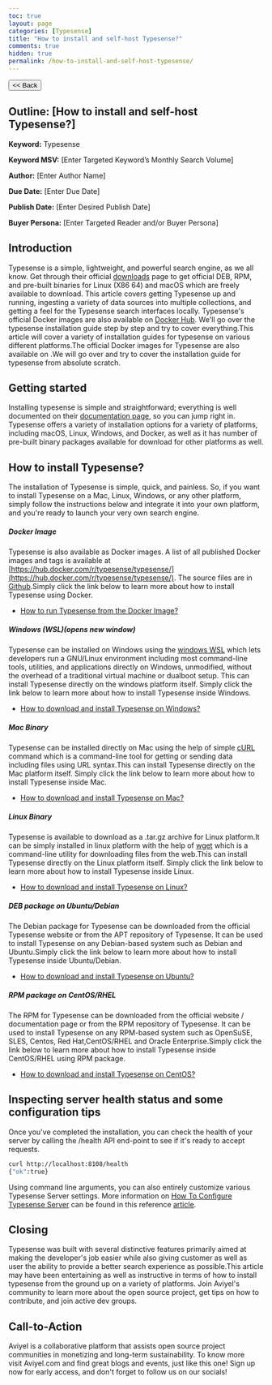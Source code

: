 ```yaml
---
toc: true
layout: page
categories: [Typesense]
title: "How to install and self-host Typesense?"
comments: true
hidden: true
permalink: /how-to-install-and-self-host-typesense/
---
```


<button class="back-button" onclick="window.history.back()"><< Back</button>

## Outline: [How to install and self-host Typesense?]

**Keyword:** Typesense

**Keyword MSV:** [Enter Targeted Keyword’s Monthly Search Volume]

**Author:** [Enter Author Name]

**Due Date:** [Enter Due Date]

**Publish Date:** [Enter Desired Publish Date]

**Buyer Persona:** [Enter Targeted Reader and/or Buyer Persona]

<!-- <br> -->

## Introduction

Typesense is a simple, lightweight, and powerful search engine, as we all know. Get through their official [downloads](https://typesense.org/downloads/) page to get official DEB, RPM, and pre-built binaries for Linux (X86 64) and macOS which are freely available to download. This article covers getting Typesense up and running, ingesting a variety of data sources into multiple collections, and getting a feel for the Typesense search interfaces locally. Typesense's official Docker images are also available on [Docker Hub](https://hub.docker.com/r/typesense/typesense). We'll go over the typesense installation guide step by step and try to cover everything.This article will cover a variety of installation guides for typesense on various different platforms.The official Docker images for Typesense are also available on .We will go over and try to cover the installation guide for typesense from absolute scratch.

## Getting started

Installing typesense is simple and straightforward; everything is well documented on their [documentation page](https://typesense.org/docs/guide/install-typesense.html), so you can jump right in. Typesense offers a variety of installation options for a variety of platforms, including macOS, Linux, Windows, and Docker, as well as it has number of pre-built binary packages available for download for other platforms as well.

## How to install Typesense?

The installation of Typesense is simple, quick, and painless. So, if you want to install Typesense on a Mac, Linux, Windows, or any other platform, simply follow the instructions below and integrate it into your own platform, and you're ready to launch your very own search engine.

##### Docker Image

Typesense is also available as Docker images. A list of all published Docker images and tags is available at [https://hub.docker.com/r/typesense/typesense/](https://hub.docker.com/r/typesense/typesense/). The source files are in [Github](https://github.com/typesense/typesense).Simply click the link below to learn more about how to install Typesense using Docker.

- [How to run Typesense from the Docker Image?](https://aviyeldevrel.github.io/Aviyel-Blogs-Review/how-to-run-typesense-docker-image/)

##### Windows (WSL)(opens new window)

Typesense can be installed on Windows using the [windows WSL](https://docs.microsoft.com/en-us/windows/wsl/install) which lets developers run a GNU/Linux environment including most command-line tools, utilities, and applications directly on Windows, unmodified, without the overhead of a traditional virtual machine or dualboot setup. This can install Typesense directly on the windows platform itself. Simply click the link below to learn more about how to install Typesense inside Windows.

- [How to download and install Typesense on Windows?](https://aviyeldevrel.github.io/Aviyel-Blogs-Review/download-and-install-typesense-windows/)

##### Mac Binary

Typesense can be installed directly on Mac using the help of simple [cURL](https://curl.se/) command which is a command-line tool for getting or sending data including files using URL syntax.This can install Typesense directly on the Mac platform itself. Simply click the link below to learn more about how to install Typesense inside Mac.

- [How to download and install Typesense on Mac?](https://aviyeldevrel.github.io/Aviyel-Blogs-Review/download-and-install-typesense-Mac)

##### Linux Binary

Typesense is available to download as a .tar.gz archive for Linux platform.It can be simply installed in linux platform with the help of [wget](https://www.gnu.org/software/wget/) which is a command-line utility for downloading files from the web.This can install Typesense directly on the Linux platform itself. Simply click the link below to learn more about how to install Typesense inside Linux.

- [How to download and install Typesense on Linux?](https://aviyeldevrel.github.io/Aviyel-Blogs-Review/download-and-install-typesense-linux/)

##### DEB package on Ubuntu/Debian

The Debian package for Typesense can be downloaded from the official Typesense website or from the APT repository of Typesense. It can be used to install Typesense on any Debian-based system such as Debian and Ubuntu.Simply click the link below to learn more about how to install Typesense inside Ubuntu/Debian.

- [How to download and install Typesense on Ubuntu?](https://aviyeldevrel.github.io/Aviyel-Blogs-Review/download-and-install-typesense-ubuntu/)

##### RPM package on CentOS/RHEL

The RPM for Typesense can be downloaded from the official website / documentation page or from the RPM repository of Typesense. It can be used to install Typesense on any RPM-based system such as OpenSuSE, SLES, Centos, Red Hat,CentOS/RHEL and Oracle Enterprise.Simply click the link below to learn more about how to install Typesense inside CentOS/RHEL using RPM package.

- [How to download and install Typesense on CentOS?](https://aviyeldevrel.github.io/Aviyel-Blogs-Review/download-and-install-typesense-centos/)

## Inspecting server health status and some configuration tips

Once you've completed the installation, you can check the health of your server by calling the /health API end-point to see if it's ready to accept requests.

```bash
curl http://localhost:8108/health
{"ok":true}
```

Using command line arguments, you can also entirely customize various Typesense Server settings. More information on [How To Configure Typesense Server](https://aviyeldevrel.github.io/Aviyel-Blogs-Review/how-to-configure-typesense-server/) can be found in this reference [article](https://aviyeldevrel.github.io/Aviyel-Blogs-Review/how-to-configure-typesense-server/).

## Closing

Typesense was built with several distinctive features primarily aimed at making the developer's job easier while also giving customer as well as user the ability to provide a better search experience as possible.This article may have been entertaining as well as instructive in terms of how to install typesense from the ground up on a variety of platforms. Join Aviyel's community to learn more about the open source project, get tips on how to contribute, and join active dev groups.

## Call-to-Action

Aviyel is a collaborative platform that assists open source project communities in monetizing and long-term sustainability. To know more visit Aviyel.com and find great blogs and events, just like this one! Sign up now for early access, and don't forget to follow us on our socials!

<br>

